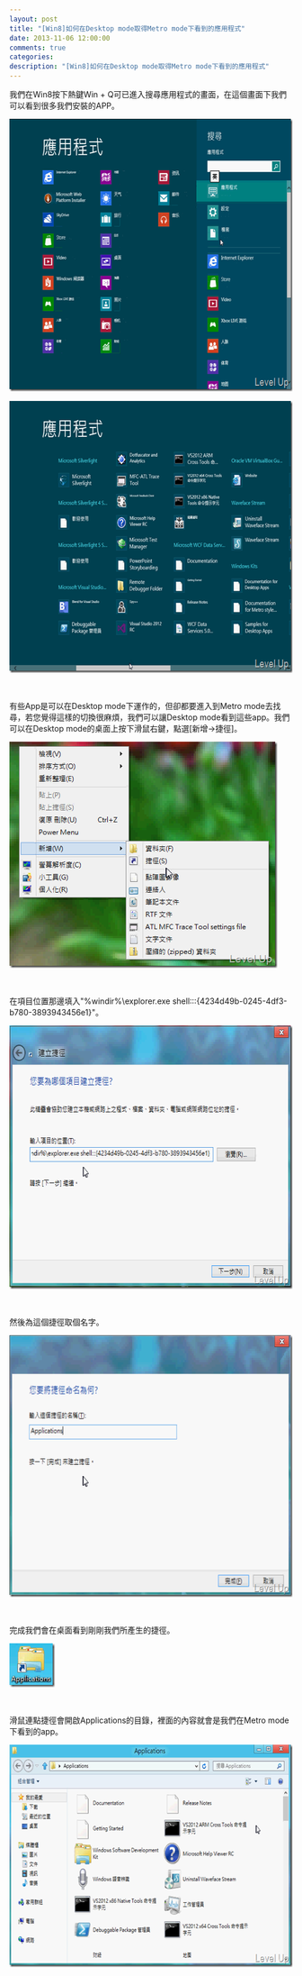 ```yaml
---
layout: post
title: "[Win8]如何在Desktop mode取得Metro mode下看到的應用程式"
date: 2013-11-06 12:00:00
comments: true
categories: 
description: "[Win8]如何在Desktop mode取得Metro mode下看到的應用程式"
---
```

<p>我們在Win8按下熱鍵Win + Q可已進入搜尋應用程式的畫面，在這個畫面下我們可以看到很多我們安裝的APP。</p>  <p><img style="border-bottom: 0px; border-left: 0px; border-top: 0px; border-right: 0px" border="0" alt="image" src="\images\posts\afc16317-acf8-40ce-aa94-1ab7067dcfe4\image_thumb_7.png" width="643" height="484" /></a></p>  <p><a href="http://files.dotblogs.com.tw/larrynung/1206/b39561779e98_A968/image_18.png"><img style="border-bottom: 0px; border-left: 0px; border-top: 0px; border-right: 0px" border="0" alt="image" src="\images\posts\afc16317-acf8-40ce-aa94-1ab7067dcfe4\image_thumb_8.png" width="644" height="483" /></a></p>  <p> </p>  <p>有些App是可以在Desktop mode下運作的，但卻都要進入到Metro mode去找尋，若您覺得這樣的切換很麻煩，我們可以讓Desktop mode看到這些app。我們可以在Desktop mode的桌面上按下滑鼠右鍵，點選[新增→捷徑]。</p>  <p><a href="http://files.dotblogs.com.tw/larrynung/1206/b39561779e98_A968/image_2.png"><img style="border-bottom: 0px; border-left: 0px; border-top: 0px; border-right: 0px" border="0" alt="image" src="\images\posts\afc16317-acf8-40ce-aa94-1ab7067dcfe4\image_thumb.png" width="477" height="402" /></a></p>  <p> </p>  <p>在項目位置那邊填入"%windir%\explorer.exe shell:::{4234d49b-0245-4df3-b780-3893943456e1}"。</p>  <p><a href="http://files.dotblogs.com.tw/larrynung/1206/b39561779e98_A968/image_4.png"><img style="border-bottom: 0px; border-left: 0px; border-top: 0px; border-right: 0px" border="0" alt="image" src="\images\posts\afc16317-acf8-40ce-aa94-1ab7067dcfe4\image_thumb_1.png" width="629" height="468" /></a> </p>  <p> </p>  <p>然後為這個捷徑取個名字。</p>  <p><a href="http://files.dotblogs.com.tw/larrynung/1206/b39561779e98_A968/image_6.png"><img style="border-bottom: 0px; border-left: 0px; border-top: 0px; border-right: 0px" border="0" alt="image" src="\images\posts\afc16317-acf8-40ce-aa94-1ab7067dcfe4\image_thumb_2.png" width="627" height="465" /></a> </p>  <p> </p>  <p>完成我們會在桌面看到剛剛我們所產生的捷徑。</p>  <p><a href="http://files.dotblogs.com.tw/larrynung/1206/b39561779e98_A968/image_10.png"><img style="border-bottom: 0px; border-left: 0px; border-top: 0px; border-right: 0px" border="0" alt="image" src="\images\posts\afc16317-acf8-40ce-aa94-1ab7067dcfe4\image_thumb_4.png" width="81" height="78" /></a> </p>  <p> </p>  <p>滑鼠連點捷徑會開啟Applications的目錄，裡面的內容就會是我們在Metro mode下看到的app。</p>  <p><a href="http://files.dotblogs.com.tw/larrynung/1206/b39561779e98_A968/image_12.png"><img style="border-bottom: 0px; border-left: 0px; border-top: 0px; border-right: 0px" border="0" alt="image" src="\images\posts\afc16317-acf8-40ce-aa94-1ab7067dcfe4\image_thumb_5.png" width="644" height="395" /></p>